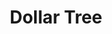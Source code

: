 ---
title: "Dollar Tree"
url: /san-antonio/dollar-tree-us-highway-281-north/
shop: variety store
---